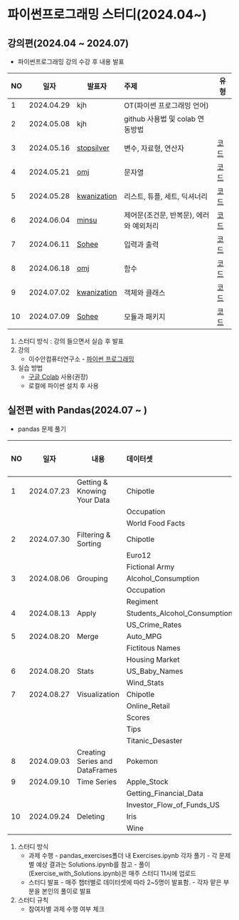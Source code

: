 # 파이썬프로그래밍 스터디(2024.04~)
## 강의편(2024.04 ~ 2024.07)
- 파이썬프로그래밍 강의 수강 후 내용 발표

|NO|일자|발표자|주제|유형|
|---|------|---|:---|---|
|1|2024.04.29|kjh|OT(파이썬 프로그래밍 언어)||
|2|2024.05.08|kjh|github 사용법 및 colab 연동방법||
|3|2024.05.16|[stopsilver](https://github.com/stopsilver831)|변수, 자료형, 연산자|[코드](https://github.com/stopsilver831/02_V.D.O/blob/main/_02_%EB%B3%80%EC%88%98%2C_%EC%9E%90%EB%A3%8C%ED%98%95%2C_%EC%97%B0%EC%82%B0%EC%9E%90_20240516.ipynb)|
|4|2024.05.21|[omj](https://github.com/omj3424)|문자열|[코드](https://github.com/omj3424/python/blob/main/_02_%EB%B3%80%EC%88%98%2C_%EC%9E%90%EB%A3%8C%ED%98%95%2C_%EC%97%B0%EC%82%B0%EC%9E%90.ipynb)|
|5|2024.05.28|[kwanization](https://github.com/kwanization)|리스트, 튜플, 세트, 딕셔너리|[코드](https://github.com/kwanization/PPS/blob/main/_04_%EB%A6%AC%EC%8A%A4%ED%8A%B8%2C_%ED%8A%9C%ED%94%8C%2C_%EC%84%B8%ED%8A%B8%2C_%EB%94%95%EC%85%94%EB%84%88%EB%A6%AC_ipynb%EC%9D%98_%EC%82%AC%EB%B3%B8.ipynb)|
|6|2024.06.04|[minsu](https://github.com/seo-minsu)|제어문(조건문, 반복문), 에러와 예외처리|[코드](https://github.com/seo-minsu/Python-Programming-Study_Minsu/blob/main/_05_%EC%A0%9C%EC%96%B4%EB%AC%B8.ipynb)|
|7|2024.06.11|[Sohee](https://github.com/SoheeKim12/python-base)|입력과 출력|[코드](https://github.com/SoheeKim12/python-base/blob/main/_06_%EC%9E%85%EB%A0%A5%EA%B3%BC_%EC%B6%9C%EB%A0%A5.ipynb)|
|8|2024.06.18|[omj](https://github.com/omj3424)|함수|[코드](https://github.com/omj3424/python/blob/main/_07_%ED%95%A8%EC%88%98.ipynb)|
|9|2024.07.02|[kwanization](https://github.com/kwanization)|객체와 클래스|[코드](https://github.com/kwanization/PPS/blob/main/_08_%EA%B0%9D%EC%B2%B4%EC%99%80_%ED%81%B4%EB%9E%98%EC%8A%A4.ipynb)|
|10|2024.07.09|[Sohee](https://github.com/SoheeKim12/python-base)|모듈과 패키지|[코드](https://github.com/SoheeKim12/python-base/blob/main/_09_%EB%AA%A8%EB%93%88%EA%B3%BC_%ED%8C%A8%ED%82%A4%EC%A7%80.ipynb)|
    
1. 스터디 방식 : 강의 들으면서 실습 후 발표
2. 강의
    - 이수안컴퓨터연구소 - [파이썬 프로그래밍](http://suanlab.com/youtube/pp.html)
3. 실습 방법
    - [구글 Colab](https://colab.research.google.com/) 사용(권장)
    - 로컬에 파이썬 설치 후 사용



## 실전편 with Pandas(2024.07 ~ )
- pandas 문제 풀기

|NO|일자|내용|데이터셋|발표자|코드|
|---|------|---|:---|---|---|
|1|2024.07.23|Getting & Knowing Your Data|Chipotle|||
||||Occupation|||
||||World Food Facts|||
|2|2024.07.30|Filtering & Sorting|Chipotle|||
||||Euro12|||
||||Fictional Army|||
|3|2024.08.06|Grouping|Alcohol_Consumption|||
||||Occupation|||
||||Regiment|||
|4|2024.08.13|Apply|Students_Alcohol_Consumption|||
||||US_Crime_Rates|||
|5|2024.08.20|Merge|Auto_MPG|||
||||Fictitous Names|||
||||Housing Market|||
|6|2024.08.20|Stats|US_Baby_Names|||
||||Wind_Stats|||
|7|2024.08.27|Visualization|Chipotle|||
||||Online_Retail|||
||||Scores|||
||||Tips|||
||||Titanic_Desaster|||
|8|2024.09.03|Creating Series and DataFrames|Pokemon|||
|9|2024.09.10|Time Series|Apple_Stock|||
||||Getting_Financial_Data|||
||||Investor_Flow_of_Funds_US|||
|10|2024.09.24|Deleting|Iris|||
||||Wine|||

1. 스터디 방식
    - 과제 수행
          - pandas_exercises폴더 내 Exercises.ipynb 각자 풀기
          - 각 문제별 예상 결과는 Solutions.ipynb를 참고
          - 풀이(Exercise_with_Solutions.ipynb)은 매주 스터디 11시에 업로드
    - 스터디 발표
          - 매주 챕터별로 데이터셋에 따라 2~5명이 발표함.
          - 각자 맡은 부분을 본인의 풀이로 발표
2. 스터디 규칙
    - 참여자별 과제 수행 여부 체크
